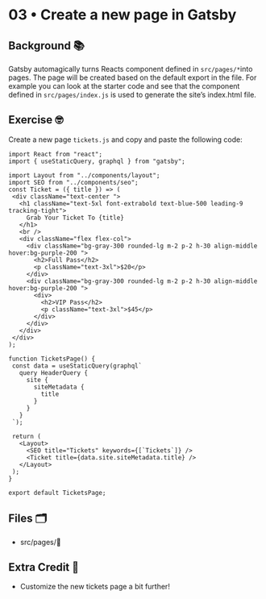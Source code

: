 # 03 • Create a new page in Gatsby
## Background 📚
Gatsby automagically turns Reacts component defined in `src/pages/*`into pages. The page will be created based on the default export in the file. For example you can look at the starter code and see that the component defined in `src/pages/index.js` is used to generate the site’s index.html file. 
 
## Exercise 🤓
Create a new page `tickets.js` and copy and paste the following code:

```
import React from "react";
import { useStaticQuery, graphql } from "gatsby";
 
import Layout from "../components/layout";
import SEO from "../components/seo";
const Ticket = ({ title }) => (
 <div className="text-center ">
   <h1 className="text-5xl font-extrabold text-blue-500 leading-9 tracking-tight">
     Grab Your Ticket To {title}
   </h1>
   <br />
   <div className="flex flex-col">
     <div className="bg-gray-300 rounded-lg m-2 p-2 h-30 align-middle hover:bg-purple-200 ">
       <h2>Full Pass</h2>
       <p className="text-3xl">$20</p>
     </div>
     <div className="bg-gray-300 rounded-lg m-2 p-2 h-30 align-middle hover:bg-purple-200 ">
       <div>
         <h2>VIP Pass</h2>
         <p className="text-3xl">$45</p>
       </div>
     </div>
   </div>
 </div>
);
 
function TicketsPage() {
 const data = useStaticQuery(graphql`
   query HeaderQuery {
     site {
       siteMetadata {
         title
       }
     }
   }
 `);
 
 return (
   <Layout>
     <SEO title="Tickets" keywords={[`Tickets`]} />
     <Ticket title={data.site.siteMetadata.title} />
   </Layout>
 );
}
 
export default TicketsPage;
``` 
 
 
## Files 🗂
- src/pages/👀

## Extra Credit 💯
- Customize the new tickets page a bit further!
 
